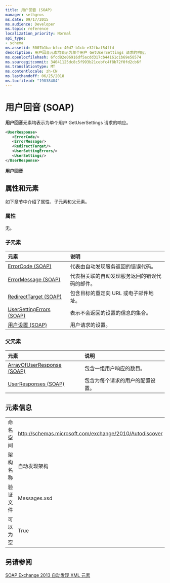 ```yaml
---
title: 用户回音 (SOAP)
manager: sethgros
ms.date: 09/17/2015
ms.audience: Developer
ms.topic: reference
localization_priority: Normal
api_type:
- schema
ms.assetid: 5007b1ba-bfcc-40d7-b1cb-e32fbaf54ffd
description: 用户回音元素均表示为单个用户 GetUserSettings 请求的响应。
ms.openlocfilehash: 6fcd82e06916df5acdd317cb44161c1b69e58574
ms.sourcegitcommit: 34041125dc8c5f993b21cebfc4f8b72f0fd2cb6f
ms.translationtype: MT
ms.contentlocale: zh-CN
ms.lasthandoff: 06/25/2018
ms.locfileid: "19838484"
---
```

# <a name="userresponse-soap"></a>用户回音 (SOAP)

**用户回音**元素均表示为单个用户 GetUserSettings 请求的响应。 
  
```XML
<UserResponse>
   <ErrorCode/>
   <ErrorMessage/>
   <RedirectTarget/>
   <UserSettingErrors/>
   <UserSettings/>
</UserResponse>
```

 **用户回音**
## <a name="attributes-and-elements"></a>属性和元素

如下章节中介绍了属性、子元素和父元素。
  
### <a name="attributes"></a>属性

无。
  
### <a name="child-elements"></a>子元素

|**元素**|**说明**|
|:-----|:-----|
|[ErrorCode (SOAP)](errorcode-soap.md) <br/> |代表由自动发现服务返回的错误代码。  <br/> |
|[ErrorMessage (SOAP)](errormessage-soap.md) <br/> |代表相关联的自动发现服务返回的错误代码的邮件。  <br/> |
|[RedirectTarget (SOAP)](redirecttarget-soap.md) <br/> |包含目标的重定向 URL 或电子邮件地址。  <br/> |
|[UserSettingErrors (SOAP)](usersettingerrors-soap.md) <br/> |表示不会返回的设置的信息的集合。  <br/> |
|[用户设置 (SOAP)](usersettings-soap.md) <br/> |用户请求的设置。  <br/> |
   
### <a name="parent-elements"></a>父元素

|**元素**|**说明**|
|:-----|:-----|
|[ArrayOfUserResponse (SOAP)](arrayofuserresponse-soap.md) <br/> |包含一组用户响应的数目。  <br/> |
|[UserResponses (SOAP)](userresponses-soap.md) <br/> |包含为每个请求的用户的配置设置。  <br/> |
   
## <a name="element-information"></a>元素信息

|||
|:-----|:-----|
|命名空间  <br/> |http://schemas.microsoft.com/exchange/2010/Autodiscover  <br/> |
|架构名称  <br/> |自动发现架构  <br/> |
|验证文件  <br/> |Messages.xsd  <br/> |
|可以为空  <br/> |True  <br/> |
   
## <a name="see-also"></a>另请参阅



[SOAP Exchange 2013 自动发现 XML 元素](soap-autodiscover-xml-elements-for-exchange-2013.md)

